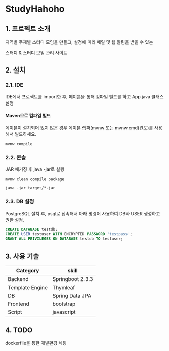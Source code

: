 # StudyHahoho

## 1. 프로젝트 소개

지역별 주제별 스터디 모임을 만들고, 설정에 따라 메일 및 웹 알림을 받을 수 있는 

스터디 & 스터디 모임 관리 사이트



## 2. 설치

### 2.1. IDE

IDE에서 프로젝트를 import한 후, 메이븐을 통해 컴파일 빌드를 하고 App.java 클래스 실행

#### Maven으로 컴파일 빌드

메이븐이 설치되어 있지 않은 경우 메이븐 랩퍼(mvnw 또는 mvnw.cmd(윈도)를 사용해서 빌드하세요.

```
mvnw compile
```



### 2.2. 콘솔

JAR 패키징 후 java -jar로 실행

```
mvnw clean compile package

java -jar target/*.jar
```



### 2.3. DB 설정

PostgreSQL 설치 후, psql로 접속해서 아래 명령어 사용하여 DB와 USER 생성하고 권한 설정.

```sql
CREATE DATABASE testdb;
CREATE USER testuser WITH ENCRYPTED PASSWORD 'testpass';
GRANT ALL PRIVILEGES ON DATABASE testdb TO testuser;
```



## 3. 사용 기술

| Category        | skill            |
| --------------- | ---------------- |
| Backend         | Springboot 2.3.3 |
| Template Engine | Thymleaf         |
| DB              | Spring Data JPA  |
| Frontend        | bootstrap        |
| Script          | javascript       |



## 4. TODO

dockerfile을 통한 개발환경 세팅